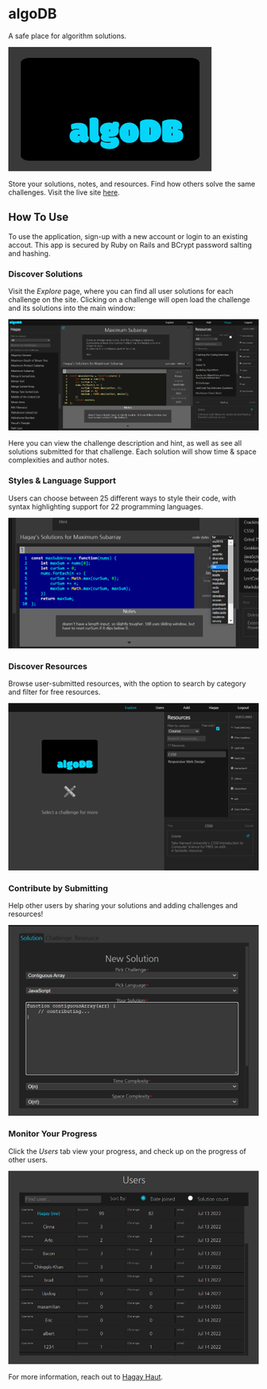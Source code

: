 # algoDB

A safe place for algorithm solutions.

![logo](/assets/images/logo.png)

Store your solutions, notes, and resources. Find how others solve the same challenges. Visit the live site [here](http://algo-db.hagayhaut.com/).

## How To Use

To use the application, sign-up with a new account or login to an existing accout. This app is secured by Ruby on Rails and BCrypt password salting and hashing. 

### Discover Solutions 

Visit the *Explore* page, where you can find all user solutions for each challenge on the site. Clicking on a challenge will open load the challenge and its solutions into the main window:

![challenge](/assets/images/challenge.png)

Here you can view the challenge description and hint, as well as see all solutions submitted for that challenge. Each solution will show time & space complexities and author notes. 

### Styles & Language Support 

Users can choose between 25 different ways to style their code, with syntax highlighting support for 22 programming languages. 

![challenge](/assets/images/codestyle.png)

### Discover Resources

Browse user-submitted resources, with the option to search by category and filter for free resources. 

![challenge](/assets/images/resources.png)

### Contribute by Submitting

Help other users by sharing your solutions and adding challenges and resources!

![challenge](/assets/images/contribute.png)

### Monitor Your Progress 

Click the *Users* tab view your progress, and check up on the progress of other users.

![challenge](/assets/images/users.png)

For more information, reach out to [Hagay Haut](https://github.com/HagayHaut).
